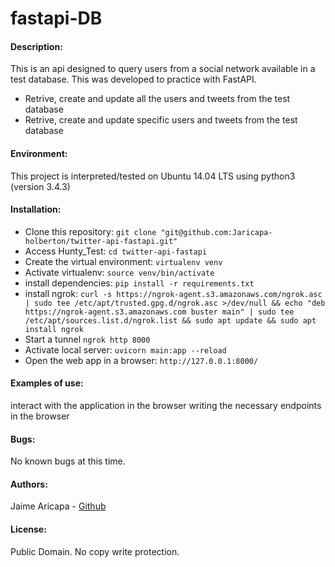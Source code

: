 # fastapi-DB

#### Description:
This is an api designed to query users from a social network available in a test database. This was developed to practice with FastAPI.

* Retrive, create and update all the users and tweets from the test database
* Retrive, create and update specific users and tweets from the test database

#### Environment:
This project is interpreted/tested on Ubuntu 14.04 LTS using python3 (version 3.4.3)

#### Installation:
* Clone this repository: `git clone "git@github.com:Jaricapa-holberton/twitter-api-fastapi.git"`
* Access Hunty_Test: `cd twitter-api-fastapi`
* Create the virtual environment: `virtualenv venv`
* Activate virtualenv: `source venv/bin/activate`
* install dependencies: `pip install -r requirements.txt`
* install ngrok: `curl -s https://ngrok-agent.s3.amazonaws.com/ngrok.asc | sudo tee /etc/apt/trusted.gpg.d/ngrok.asc >/dev/null && echo "deb https://ngrok-agent.s3.amazonaws.com buster main" | sudo tee /etc/apt/sources.list.d/ngrok.list && sudo apt update && sudo apt install ngrok`  
* Start a tunnel `ngrok http 8000`
* Activate local server: `uvicorn main:app --reload`
* Open the web app in a browser: `http://127.0.0.1:8000/`

#### Examples of use:
interact with the application in the browser writing the necessary endpoints in the browser

#### Bugs:
No known bugs at this time.

#### Authors:
Jaime Aricapa - [Github](https://github.com/Jaricapa-holberton)

#### License:
Public Domain. No copy write protection.